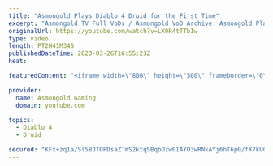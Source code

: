 ```yaml
---
title: "Asmongold Plays Diablo 4 Druid for the First Time"
excerpt: "Asmongold TV Full VoDs / Asmongold VoD Archive: Asmongold Plays Diablo IV Druid for the first Time going over all the ..."
originalUrl: https://youtube.com/watch?v=LX0R4tTTbIw
type: video
length: PT2H41M34S
publishedDateTime: 2023-03-26T16:55:23Z
heat: 

featuredContent: "<iframe width=\"800\" height=\"500\" frameborder=\"0\" src=\"https://www.youtube.com/embed/LX0R4tTTbIw\" allow=\"accelerometer; autoplay; encrypted-media; gyroscope; picture-in-picture\" allowfullscreen></iframe>"

provider:
  name: Asmongold Gaming
  domain: youtube.com

topics:
  - Diablo 4
  - Druid

secured: "KFx+zq1a/Sl58JTOPDsaZTmS2ktqSBqbOzw0IAYO3wRNkAYj6hT6p0/fX7kU0D+kPFjSiU/nGrz+Q7pzl+v7CF//Ts6i1eOGRBPuShOWj4csLg/iik9vPJ08J1d4rs/q1nuxptoMaykeDh4iRCJZWO/+oUNgd1JKcLrVCHS9fxKP8nsEAqvBIOX8DWSxl6WqfQ7Z8pBSzwbWGY76Ieb+FOnpzdM7jE7s75pBWdhnx/XcvvPxmIEBAoqUreCZomCjlmRCue5hr1QokOTacoTYn3nc/w05DuP2IhZMEudLbSZO5JC0/ut2KwhojVdItg4NRUfuPtnmJoU9avAhr0k8QyVCnUOVj3WlCXJwWERFtnXgUrjxuqa6nRBncZWCA8vDzsrHxQTuYmMMigpIC2AFvYiIjrmMBOaYc1H0HQvdDns6lbOg4PqtIgBbj1ppix4P;GpL4/2UJlwJ/WhQCz7Iv+g=="
---
```


